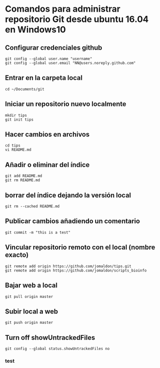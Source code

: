 # Comandos para administrar repositorio Git desde ubuntu 16.04 en Windows10 #
## Configurar credenciales github ##
    git config --global user.name "username"
    git config --global user.email "NN@users.noreply.github.com"

## Entrar en la carpeta local ##
    cd ~/Documents/git

## Iniciar un repositorio nuevo localmente ##
    mkdir tips
    git init tips

## Hacer cambios en archivos ##
    cd tips
    vi README.md

## Añadir o eliminar del índice ##
    git add README.md
    git rm README.md

## borrar del índice dejando la versión local ##

    git rm --cached README.md

## Publicar cambios añadiendo un comentario ##
    git commit -m "this is a test"

## Vincular repositorio remoto con el local (nombre exacto) ##
    git remote add origin https://github.com/jomaldon/tips.git
    git remote add origin https://github.com/jomaldon/scripts_bioinfo

## Bajar web a local ##
    git pull origin master

## Subir local a web ##
    git push origin master

## Turn off showUntrackedFiles ##
    git config --global status.showUntrackedFiles no

### test ###